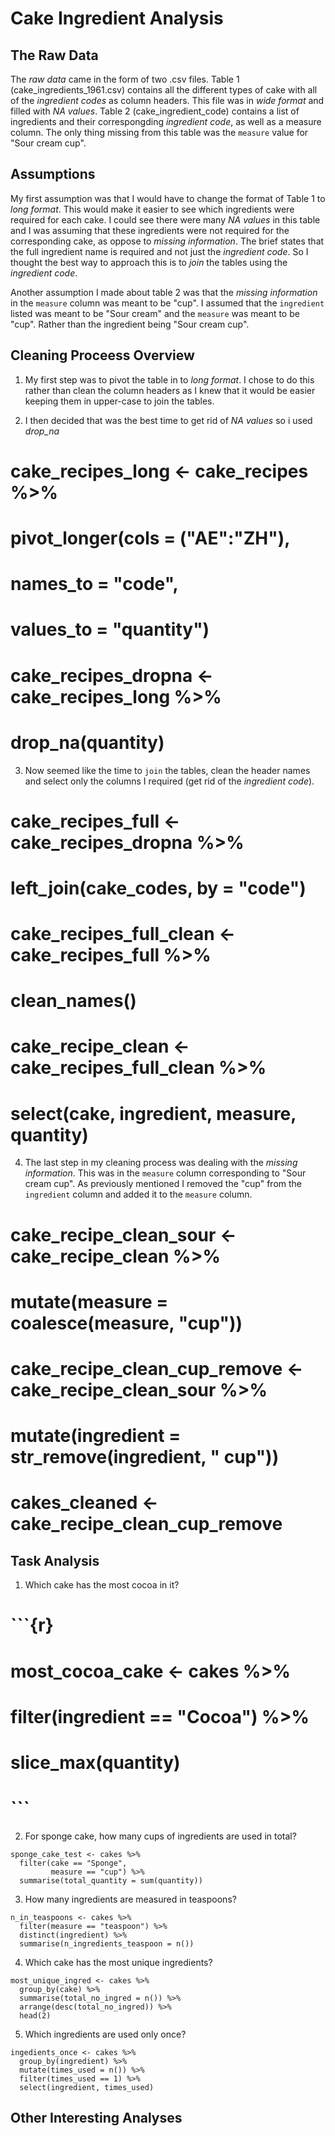 # Cake Ingredient Analysis

## The Raw Data

The *raw data* came in the form of two .csv files. Table 1 (cake_ingredients_1961.csv)  contains all the different types of cake with all of the _ingredient codes_ as column headers. This file was in *wide format* and filled with _NA values_. Table 2 (cake_ingredient_code) contains a list of ingredients and their correspongding _ingredient code_, as well as a measure column. The only thing missing from this table was the `measure` value for "Sour cream cup".

## Assumptions

My first assumption was that I would have to change the format of Table 1 to *long format*. This would make it easier to see which ingredients were required for each cake. I could see there were many _NA values_ in this table and I was assuming that these ingredients were not required for the corresponding cake, as oppose to *missing information*. The brief states that the full ingredient name is required and not just the _ingredient code_. So I thought the best way to approach this is to *join* the tables using the _ingredient code_. 

Another assumption I made about table 2 was that the *missing information* in the `measure` column was meant to be "cup". I assumed that the `ingredient` listed was meant to be "Sour cream" and the `measure` was meant to be "cup". Rather than the ingredient being "Sour cream cup".


## Cleaning Proceess Overview

1. My first step was to pivot the table in to _long format_. I chose to do this rather than clean the column headers as I knew that it would be easier keeping them in upper-case to join the tables.

2. I then decided that was the best time to get rid of _NA values_ so i used _drop_na_
 
 #  cake_recipes_long <- cake_recipes %>% 
 #    pivot_longer(cols = ("AE":"ZH"),
 #               names_to = "code",
 #               values_to = "quantity")

 # cake_recipes_dropna <- cake_recipes_long %>%
 # drop_na(quantity)
 
3. Now seemed like the time to `join` the tables, clean the header names and select only the columns I required (get rid of the _ingredient code_).
 
 
#  cake_recipes_full <- cake_recipes_dropna %>% 
#   left_join(cake_codes, by = "code")
# 
# cake_recipes_full_clean <- cake_recipes_full %>% 
#   clean_names()
# 
# cake_recipe_clean <- cake_recipes_full_clean %>% 
#   select(cake, ingredient, measure, quantity)


4. The last step in my cleaning process was dealing with the *missing information*. This was in the `measure` column corresponding to "Sour cream cup". As previously mentioned I removed the "cup" from the `ingredient` column and added it to the `measure` column.

# cake_recipe_clean_sour <- cake_recipe_clean %>% 
#   mutate(measure = coalesce(measure, "cup"))
# 
# cake_recipe_clean_cup_remove <- cake_recipe_clean_sour %>% 
#   mutate(ingredient = str_remove(ingredient, " cup"))
# 
# cakes_cleaned <- cake_recipe_clean_cup_remove

## Task Analysis

1. Which cake has the most cocoa in it?

# ```{r}
# most_cocoa_cake <- cakes %>% 
#   filter(ingredient == "Cocoa") %>% 
#   slice_max(quantity)
# ```

2. For sponge cake, how many cups of ingredients are used in total?

```{r}
sponge_cake_test <- cakes %>% 
  filter(cake == "Sponge",
         measure == "cup") %>% 
  summarise(total_quantity = sum(quantity))
```

3. How many ingredients are measured in teaspoons?

```{r}
n_in_teaspoons <- cakes %>% 
  filter(measure == "teaspoon") %>% 
  distinct(ingredient) %>% 
  summarise(n_ingredients_teaspoon = n())
```

4. Which cake has the most unique ingredients?

```{r}
most_unique_ingred <- cakes %>% 
  group_by(cake) %>% 
  summarise(total_no_ingred = n()) %>% 
  arrange(desc(total_no_ingred)) %>% 
  head(2)
```

5. Which ingredients are used only once?

```{r}
ingedients_once <- cakes %>% 
  group_by(ingredient) %>% 
  mutate(times_used = n()) %>% 
  filter(times_used == 1) %>% 
  select(ingredient, times_used)
```


## Other Interesting Analyses